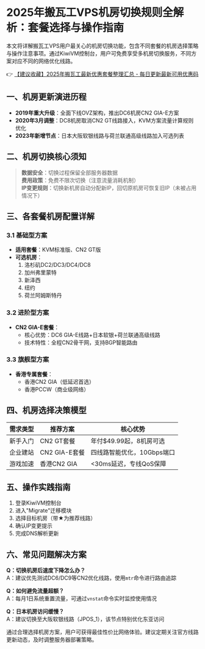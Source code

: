 # 2025年搬瓦工VPS机房切换规则全解析：套餐选择与操作指南

本文将详解搬瓦工VPS用户最关心的机房切换功能，包含不同套餐的机房选择策略与操作注意事项。通过KiwiVM控制台，用户可免费享受多机房切换服务，不同方案对应不同的网络优化线路。

👉 [【建议收藏】2025年搬瓦工最新优惠套餐整理汇总 - 每日更新最新可用优惠码](https://bit.ly/banwagon)

## 一、机房更新演进历程
- **2019年重大升级**：全面下线OVZ架构，推出DC6机房CN2 GIA-E方案
- **2020年3月调整**：DC8机房取消CN2 GT线路接入，KVM方案流量计算规则优化
- **2023年新增节点**：日本大阪软银线路与荷兰联通高级线路加入可选列表

## 二、机房切换核心须知
> **数据安全**：切换过程保留全部服务器数据  
> **费用政策**：免费不限次切换（注意流量消耗机制）  
> **IP变更规则**：切换新机房自动分配新IP，回切原机房可恢复旧IP（未被占用情况下）

## 三、各套餐机房配置详解
### 3.1 基础型方案
- **适用套餐**：KVM标准版、CN2 GT版
- **可选机房**：
  1. 洛杉矶DC2/DC3/DC4/DC8
  2. 加州弗里蒙特
  3. 新泽西
  4. 纽约
  5. 荷兰阿姆斯特丹

### 3.2 进阶型方案
- **CN2 GIA-E套餐**：
  - 核心优势：DC6 GIA-E线路+日本软银+荷兰联通高级线路
  - 技术特性：全程CN2骨干网，支持BGP智能路由

### 3.3 旗舰型方案
- **香港专属套餐**：
  - 香港CN2 GIA（低延迟首选）
  - 香港PCCW（商业级网络）

## 四、机房选择决策模型
| 需求类型       | 推荐方案          | 核心优势                 |
|----------------|-------------------|--------------------------|
| 新手入门       | CN2 GT套餐        | 年付$49.99起，8机房可选  |
| 企业建站       | CN2 GIA-E套餐     | 四线路智能优化，10Gbps端口 |
| 游戏加速       | 香港CN2 GIA       | <30ms延迟，专线QoS保障   |

## 五、操作实践指南
1. 登录KiwiVM控制台
2. 进入"Migrate"迁移模块
3. 选择目标机房（带★为推荐线路）
4. 确认IP变更提示
5. 完成DNS解析更新

## 六、常见问题解决方案
**Q：切换机房后速度下降怎么办？**  
A：建议优先测试DC6/DC9等CN2优化线路，使用`mtr`命令进行路由追踪

**Q：如何避免流量超额？**  
A：每月1日系统重置流量，可通过`vnstat`命令实时监控使用情况

**Q：日本机房访问缓慢？**  
A：建议切换至大阪软银线路（JPOS_1），该节点特别优化东亚访问

通过合理选择机房方案，用户可获得最佳性价比网络体验。建议定期关注官方线路更新动态，及时调整服务器部署策略。